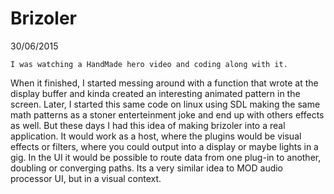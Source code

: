 # Brizoler

30/06/2015

	I was watching a HandMade hero video and coding along with it.
When it finished, I started messing around with a function that wrote at the display
buffer and kinda created an interesting animated pattern in the screen. Later, I
started this same code on linux using SDL making the same math patterns 
as a stoner enterteinment joke and end up with others effects as well.
But these days I had this idea of making brizoler into a real application.
It would work as a host, where the plugins would be visual effects or filters,
where you could output into a display or maybe lights in a gig.
In the UI it would be possible to route data from one plug-in to another,
doubling or converging paths. Its a very similar idea to MOD audio processor
UI, but in a visual context.
